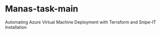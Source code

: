 # Manas-task-main
Automating Azure Virtual Machine Deployment with Terraform and Snipe-IT Installation
